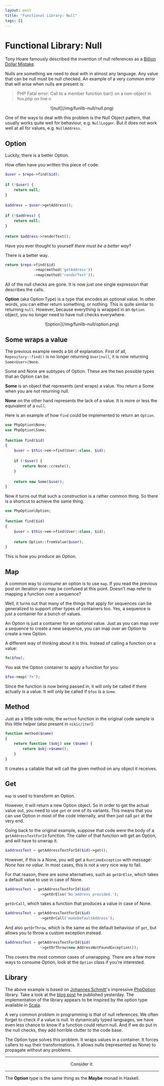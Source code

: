 ```yaml
---
layout: post
title: "Functional Library: Null"
tags: []
---
```


# Functional Library: Null

Tony Hoare famously described the invention of null references as a [Billion
Dollar Mistake](http://www.infoq.com/presentations/Null-References-The-Billion-Dollar-Mistake-Tony-Hoare).

Nulls are something we need to deal with in almost any language. Any value
that can be null must be null checked. An example of a very common error that
will arise when nulls are present is:

> PHP Fatal error:  Call to a member function bar() on a non-object in foo.php
> on line n

<center>
    ![null](/img/funlib-null/null.png)
</center>

One of the ways to deal with this problem is the Null Object pattern, that
usually works quite well for behaviour, e.g. `NullLogger`. But it does not
work well at all for values, e.g. `NullAddress`.

## Option

Luckily, there is a better Option.

How often have you written this piece of code:

~~~php
$user = $repo->find($id);

if (!$user) {
    return null;
}

$address = $user->getAddress();

if (!$address) {
    return null;
}

return $address->renderText();
~~~

Have you ever thought to yourself *there must be a better way*?

There is a better way.

~~~php
return $repo->find($id)
             ->map(method('getAddress'))
             ->map(method('renderText'));
~~~

All of the null checks are gone. It is now just one single expression that
describes the calls.

**Option** (aka Option Type) is a type that encodes an optional value. In
other words, you can either return something, or nothing. This is quite
similar to returning `null`. However, because everything is wrapped in an
`Option` object, you no longer need to have null checks everywhere.

<center>
    ![option](/img/funlib-null/option.png)
</center>

## Some wraps a value

The previous example needs a bit of explanation. First of all,
`Repository::find()` is no longer returning `User|null`, it is now returning
`Some<User>|None`.

Some and None are subtypes of Option. These are the two possible types that
an Option can be.

**Some** is an object that represents (and wraps) a value. You return a Some
when you are not returning null.

**None** on the other hand represents the lack of a value. It is more or less
the equivalent of a `null`.

Here is an example of how `find` could be implemented to return an `Option`.

~~~php
use PhpOption\None;
use PhpOption\Some;

function find($id)
{
    $user = $this->em->find(User::class, $id);

    if (!$user) {
        return None::create();
    }

    return new Some($user);
}
~~~

Now it turns out that such a construction is a rather common thing. So there
is a shortcut to achieve the same thing.

~~~php
use PhpOption\Option;

function find($id)
{
    $user = $this->em->find(User::class, $id);

    return Option::fromValue($user);
}
~~~

This is how you produce an Option.

## Map

A common way to *consume* an option is to use `map`. If you read the previous
post on iteration you may be confused at this point. Doesn't map refer to
mapping a function over a sequence?

Well, it turns out that many of the things that apply for sequences can be
generalized to support other types of containers too. Yes, a sequence is just
a container for a bunch of values.

An Option is just a container for an *optional* value. Just as you can map
over a sequence to create a new sequence, you can map over an Option to create
a new Option.

A different way of thinking about it is this. Instead of calling a function on
a value:

~~~php
fn($foo);
~~~

You ask the Option container to apply a function for you:

~~~php
$foo->map('fn');
~~~

Since the function is now being passed in, it will only be called if there
actually *is* a value. It will only be called if `$foo` is a `Some`.

## Method

Just as a little side-note, the `method` function in the original code sample
is this little helper (also present in `nikic/iter`):

~~~php
function method($name)
{
    return function ($obj) use ($name) {
        return $obj->$name();
    }
}
~~~

It creates a callable that will call the given method on any object it
receives.

## Get

`map` is used to transform an Option.

However, it will return a new Option object. So in order to get the actual
value out, you need to use `get` or one of its variants. This means that you
can use Option in most of the code internally, and then just call `get` at the
very end.

Going back to the original example, suppose that code were the body of a
`getAddressTextForId` function. The caller of that function will get an
Option, and will have to unwrap it.

~~~php
$addressText = getAddressTextForId($id)->get();
~~~

However, if this is a None, you will get a `RuntimeException` with message:
*None has no value*. In most cases, this is not a very nice way to fail.

For that reason, there are some alternatives, such as `getOrElse`, which takes
a default value to use in case of None.

~~~php
$addressText = getAddressTextForId($id)
                ->getOrElse('No address provided.');
~~~

`getOrCall`, which takes a function that produces a value in case of None.

~~~php
$addressText = getAddressTextForId($id)
                ->getOrCall('makeDefaultAddress');
~~~

And also `getOrThrow`, which is the same as the default behaviour of `get`,
but allows you to throw a custom exception instead.

~~~php
$addressText = getAddressTextForId($id)
                ->getOrThrow(new AddressNotFoundException());
~~~

This covers the most common cases of unwrapping. There are a few more ways to
consume Option, look at the `Option` class if you're interested.

## Library

The above example is based on [Johannes
Schmitt](https://twitter.com/schmittjoh)'s impressive
[PhpOption](https://github.com/schmittjoh/php-option) library. Take a look at
the [blog post](http://jmsyst.com/blog/simplifying-algorithms-with-options) he
published yesterday. The implementation of the library appears to be inspired
by the option type available in [Scala](http://scala-lang.org).

A very common problem in programming is that of null references. We often
forget to check if a value is null. In dynamically typed languages, we have
even less chance to know if a function could return null. And if we do put in
the null checks, they add horrible clutter to the code base.

The Option type solves this problem. It wraps values in a container. It forces
callers to `map` their transformations. It allows nulls (represented as None)
to propagate without any problems.

---

<center>
    Consider it.
</center>

---

The **Option** type is the same thing as the **Maybe** monad in Haskell.
